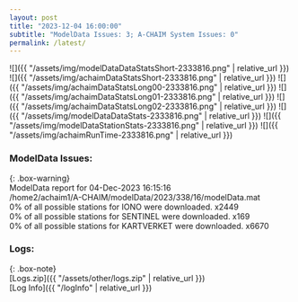 ```yaml
---
layout: post
title: "2023-12-04 16:00:00"
subtitle: "ModelData Issues: 3; A-CHAIM System Issues: 0"
permalink: /latest/
---
```


![]({{ "/assets/img/modelDataDataStatsShort-2333816.png" | relative_url }})
![]({{ "/assets/img/achaimDataStatsShort-2333816.png" | relative_url }})
![]({{ "/assets/img/achaimDataStatsLong00-2333816.png" | relative_url }})
![]({{ "/assets/img/achaimDataStatsLong01-2333816.png" | relative_url }})
![]({{ "/assets/img/achaimDataStatsLong02-2333816.png" | relative_url }})
![]({{ "/assets/img/modelDataDataStats-2333816.png" | relative_url }})
![]({{ "/assets/img/modelDataStationStats-2333816.png" | relative_url }})
![]({{ "/assets/img/achaimRunTime-2333816.png" | relative_url }})


### ModelData Issues:  
  
{: .box-warning}  
 ModelData report for 04-Dec-2023 16:15:16   
 /home2/achaim1/A-CHAIM/modelData/2023/338/16/modelData.mat   
 0% of all possible stations for IONO were downloaded. x2449   
 0% of all possible stations for SENTINEL were downloaded. x169   
 0% of all possible stations for KARTVERKET were downloaded. x6670   
  


### Logs:  
  
{: .box-note}  
[Logs.zip]({{ "/assets/other/logs.zip" | relative_url }})  
[Log Info]({{ "/logInfo" | relative_url }})  

